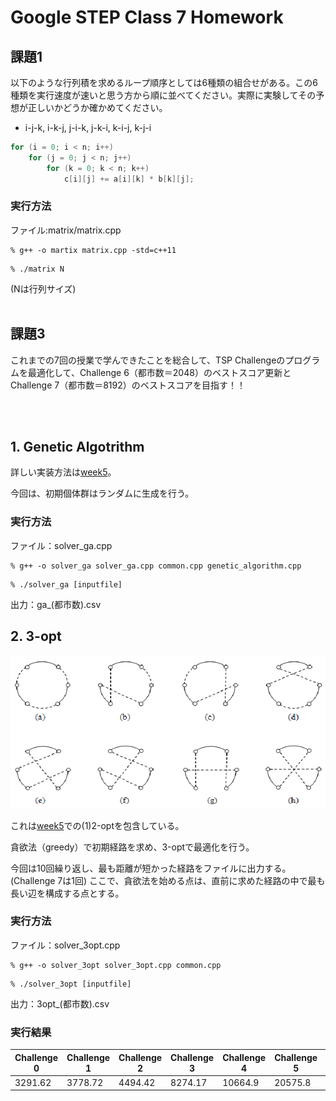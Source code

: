 # Google STEP Class 7 Homework

## 課題1
以下のような行列積を求めるループ順序としては6種類の組合せがある。この6種類を実行速度が速いと思う方から順に並べてください。実際に実験してその予想が正しいかどうか確かめてください。

- i-j-k, i-k-j, j-i-k, j-k-i, k-i-j, k-j-i

```C++
for (i = 0; i < n; i++)
    for (j = 0; j < n; j++)
        for (k = 0; k < n; k++)
            c[i][j] += a[i][k] * b[k][j];
```

### 実行方法

ファイル:matrix/matrix.cpp

```
% g++ -o martix matrix.cpp -std=c++11
```

```
% ./matrix N
```

(Nは行列サイズ)
<br>
<br>

## 課題3
これまでの7回の授業で学んできたことを総合して、TSP Challengeのプログラムを最適化して、Challenge 6（都市数＝2048）のベストスコア更新とChallenge 7（都市数＝8192）のベストスコアを目指す！！

<br>


<br>

## 1. Genetic Algotrithm

詳しい実装方法は[week5](https://github.com/llannasatoll/step2022/tree/main/week5)。

今回は、初期個体群はランダムに生成を行う。

### 実行方法
ファイル：solver_ga.cpp
```
% g++ -o solver_ga solver_ga.cpp common.cpp genetic_algorithm.cpp
```
```
% ./solver_ga [inputfile]
```
出力：ga_(都市数).csv



## 2. 3-opt

<img src="https://github.com/llannasatoll/step2022/blob/main/week7/img/3-opt.png" width="800">

これは[week5](https://github.com/llannasatoll/step2022/tree/main/week5)での(1)2-optを包含している。

貪欲法（greedy）で初期経路を求め、3-optで最適化を行う。

今回は10回繰り返し、最も距離が短かった経路をファイルに出力する。(Challenge 7は1回)
ここで、貪欲法を始める点は、直前に求めた経路の中で最も長い辺を構成する点とする。


### 実行方法

ファイル：solver_3opt.cpp
```
% g++ -o solver_3opt solver_3opt.cpp common.cpp
```
```
% ./solver_3opt [inputfile]
```
出力：3opt_(都市数).csv


### 実行結果

| Challenge 0 | Challenge 1 | Challenge 2 | Challenge 3 | Challenge 4 | Challenge 5 | Challenge 6 | Challenge 7 | 
|-------------|-------------|-------------|-------------|-------------|-------------|-------------|-------------|
|3291.62|3778.72|4494.42|8274.17|10664.9|20575.8|40819.9| 82115.9|
